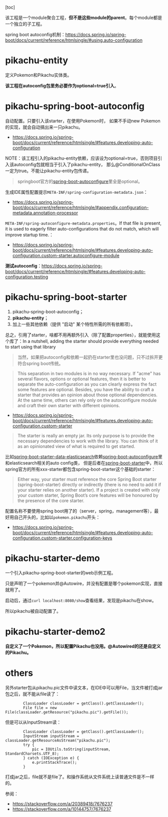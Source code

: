 [toc]

该工程是一个module聚合工程，**但不是这些module的parent**。每个module都是一个独立的子工程。

spring boot autoconfig机制：https://docs.spring.io/spring-boot/docs/current/reference/htmlsingle/#using.auto-configuration

# pikachu-entity
定义Pokemon和Pikachu实体类。

**该工程在autoconfig包里务必要作为optional=true引入**。

# pikachu-spring-boot-autoconfig
自动配置。只要引入该starter，在使用Pokemon时，
如果不手动new Pokemon的实现，就会自动搞出来一只pikachu。

- https://docs.spring.io/spring-boot/docs/current/reference/htmlsingle/#features.developing-auto-configuration

NOTE：该工程引入的pikachu-entity依赖，应该设为optional=true，否则项目引入该autoconfig包就相当于引入了pikachu-entity，
那么@ConditionalOnClass一定为true。不能让pikachu-entity包传递。

> springboot官方的[spring-boot-autoconfigure](https://github.com/spring-projects/spring-boot/blob/v2.7.0/spring-boot-project/spring-boot-autoconfigure/build.gradle)里全是optional。

生成IDE属性配置提示`META-INF/spring-configuration-metadata.json`：
- https://docs.spring.io/spring-boot/docs/current/reference/htmlsingle/#appendix.configuration-metadata.annotation-processor

`META-INF/spring-autoconfigure-metadata.properties`。If that file is present, it is used to eagerly filter auto-configurations that do not match, which will improve startup time.：
- https://docs.spring.io/spring-boot/docs/current/reference/htmlsingle/#features.developing-auto-configuration.custom-starter.autoconfigure-module

**测试autoconfig**：https://docs.spring.io/spring-boot/docs/current/reference/htmlsingle/#features.developing-auto-configuration.testing

# pikachu-spring-boot-starter
1. pikachu-spring-boot-autoconfig；
2. **pikachu-entity**；
3. 加上一些其他依赖（提供 "启动" 某个特性所需的所有依赖项）。

总之，引用了starter，啥都不用再额外引入（除了配置properties），就能使用这个库了：In a nutshell, adding the starter should provide everything needed to start using that library

> 当然，如果把autoconfig和依赖一起扔在starter里也没问题，只不过拆开更符合spring boot传统。

> This separation in two modules is in no way necessary. If "acme" has several flavors, options or optional features, then it is better to separate the auto-configuration as you can clearly express the fact some features are optional. Besides, you have the ability to craft a starter that provides an opinion about those optional dependencies. At the same time, others can rely only on the autoconfigure module and craft their own starter with different opinions.

- https://docs.spring.io/spring-boot/docs/current/reference/htmlsingle/#features.developing-auto-configuration.custom-starter

> The starter is really an empty jar. Its only purpose is to provide the necessary dependencies to work with the library. You can think of it as an opinionated view of what is required to get started.

比如[spring-boot-starter-data-elasticsearch](https://github.com/spring-projects/spring-boot/blob/v2.7.0/spring-boot-project/spring-boot-starters/spring-boot-starter-data-elasticsearch/build.gradle)依赖[spring-boot-autoconfigure](https://github.com/spring-projects/spring-boot/blob/v2.7.0/spring-boot-project/spring-boot-autoconfigure/build.gradle)里和elasticsearch相关的auto config类，
但是后者在[spring-boot-starter](https://github.com/spring-projects/spring-boot/blob/v2.7.0/spring-boot-project/spring-boot-starters/spring-boot-starter/build.gradle)中，所以spring官方的所有xxx-starter都包含spring-boot-starter这个基础的starter：
> Either way, your starter must reference the core Spring Boot starter (spring-boot-starter) directly or indirectly (there is no need to add it if your starter relies on another starter). If a project is created with only your custom starter, Spring Boot’s core features will be honoured by the presence of the core starter.

配置名称不要使用spring boot用了的（server，spring，management等），最好用自己开头的，比如以`pokemon.pikachu`开头：
- https://docs.spring.io/spring-boot/docs/current/reference/htmlsingle/#features.developing-auto-configuration.custom-starter.configuration-keys

# pikachu-starter-demo
一个引入pikachu-spring-boot-starter的web示例工程。

只是声明了一个pokemon并@Autowire，并没有配置是哪个pokemon实现，直接就用了。

启动后，通过`curl localhost:8080/show`查看结果，发现是pikachu在show。

所以pikachu被自动配置了。

# pikachu-starter-demo2
**自定义了一个Pokemon，所以配置Pikachu也没用。@Autowired的还是自定义的Pikachu。**

# others
另外starter包从pikachu.pic文件中读文本，在IDE中可以用File，当文件被打成jar包之后，就不能从file读了：
```
        ClassLoader classLoader = getClass().getClassLoader();
        File file = new File(classLoader.getResource("pikachu.pic").getFile());
```
但是可以从InputStream读：
```
        ClassLoader classLoader = getClass().getClassLoader();
        InputStream inputStream = classLoader.getResourceAsStream("pikachu.pic");
        try {
            pic = IOUtils.toString(inputStream, StandardCharsets.UTF_8);
        } catch (IOException e) {
            e.printStackTrace();
        }
```
打成jar之后，file就不是file了。和操作系统从文件系统上读普通文件是不一样的。

参阅：
- https://stackoverflow.com/a/20389418/7676237
- https://stackoverflow.com/a/10144757/7676237
